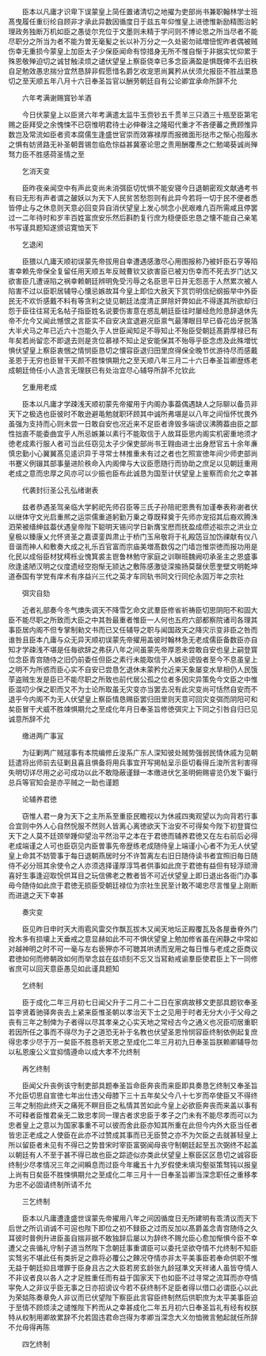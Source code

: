 <!-- { "loadSidebar": true } -->
　　臣本以凡庸才识卑下误蒙皇上简任置诸清切之地擢为吏部尚书兼职翰林学士班髙曳履任重衍纶自顾非才承此异数因循度日于兹五年仰惟皇上进徳惟新励精图治躬理政务独断万机如臣之愚徒尔充位于文墨则未精于学问则不博论思之所当尽者不能尽职分之所当为者不能为曽无毫髪之长以补万分之一久处密勿祗増忸怩昨者偶被贼伤幸无重损今蒙皇上加臣太子少保臣闻命有惊措身无所不惟自惭于非据实忧仰累于殊恩敬殚迫切之诚甘触渎烦之谴伏望皇上察臣侥幸已多念臣满盈是惧既俾不去旧秩自足勉效愚忠揣分宜然恳辞非假愿惜名爵乞收宠恩尚冀矜从伏须允报臣不胜战栗恳切之至天顺五年八月十六日奉圣旨官以酬劳朝廷自有公论卿宜承命所辞不允

　　六年考满谢赐寳钞羊酒

　　今日伏蒙皇上以臣贤六年考满遣太监牛玉赍钞五千贯羊三只酒三十瓶至臣第宅赐之臣拜受之余愧悚不已窃惟明君待士必伸眷注之隆昭代重才不吝便蕃之赉顾惟异数岂及常流如臣者资本腐儒生逢盛世官崇而效寡禄厚而报微面形挞市之惭心抱履氷之惧有妨贤路无补圣朝晋锡忽临危悰益甚冀塞论思之责用酬覆焘之仁勉竭葵诚尚殚驽力臣不胜感荷圣情之至

　　乞消天变

　　臣昨夜亲闻空中有声此变尚未消弭臣切忧惧不能安寝今日退朝密观文献通考书有曰无形有声者谓之皷妖以为天下人民贫苦愁怨则有此异今若将一切于民不便者悉皆停止与之休息则天意必回变异自消伏望皇上发心悯念小民艰难凢百所需咸且停罢过一二年待时和岁丰百姓富庶安乐然后斟酌复行庶为穏便臣忠恳之懐不能自己亲笔书写谨具题知遂颁诏寛恤天下

　　乞退闲

　　臣猥以凢庸天顺初误蒙先帝拔用自幸遭遇感激尽心用图报称乃被奸臣石亨等陷害幸赖先帝保全复留任用天顺五年反贼曹钦又欲害臣已被刃伤幸而不死去岁门达又欲害臣几遭诬陷之祸幸赖朝廷辨明免受污辱之名臣思平日并无怨恶于人然累次被人陷害不过以臣职居辅导心懐忌嫉故耳今皇上即位大赦天下赏罚明信纪纲振举中外臣民无不欢忻感戴不料有等贪利之徒见朝廷法度清正屏除奸弊如此不得遂其所欲却归怨于臣往往冩无名帖子指臣姓名说要伤害意在惑乱朝廷臣往时屡经危险恳辞退休先帝不允今又闻此憾恨之言臣实不自安决宜退避况臣禀气最薄眼目早已昏花齿牙脱落大半犬马之年已近六十岂能久于人世臣闻知足不辱知止不殆臣受朝廷髙爵厚禄已有年矣若尚留恋不即退去则是贪位慕禄不知止足安能保其不殆辱乎臣念虑及此殊増忧惧伏望皇上察臣衷悃之情悯臣恳切之懐容臣退归田里庶得保全晚节优游待尽而感戴圣恩于无穷也臣冒干天颜不胜悚惧期允之至天顺八年三月二十六日奉圣旨卿歴练老成朝廷倚任小人造言无理朕已有处治宜尽心辅导所辞不允钦此

　　乞重用老成

　　臣本以凡庸才学疎浅天顺初蒙先帝擢用于内阁办事葢偶遇缺人之际聊以备员非天下之极选也臣彼时不敢逊避黾勉就职环顾其中诚所弗堪是以八年之间恒怀忧畏外虽强为支持而心则未尝一日敢自安也况近来不足臣者谗毁多端谤议沸腾葢由臣之鄙性拙直不能委曲宜乎人所忌嫉兼以素行不能取信于人故耳臣思内阁实机密重地须才徳老成素行服人者可当此任窃见太子少保吏部尚书王翱由进士出身厯官五十余年亷慎忠勤小心翼翼髙见逺识异于寻常士林推重未有过之者也乞照宣徳年间少师吏部尚书蹇义例辍其部事量进阶秩命入内阁俾与大议臣愿随行而协助之庶足以见朝廷重用老成之意而忠厚之风亦可以少振也臣布此诚恳为国至计伏望皇上鉴察而俞允之幸甚

　　代袭封衍圣公孔弘绪谢表

　　兹者恭遇圣驾亲临大学躬祀先师召臣等三氏子孙陪祀恩赉有加谨奉表称谢者伏以继体守文光启重熈之运崇儒重道躬勤万乗之尊既释奠于先师亦宠招其后裔欢腾洙泗荣被缙绅兹葢伏遇皇帝陛下聪明天锡问学日新膺宝厯而抚盈成缵述祖宗之洪业立皇极以臻康乂允怀贤圣之嘉谟銮舆肃止于桥门玉帛敬将于礼殿笾豆加饬祼献有仪八音谐而神人和敷奏大成之礼乐百官富而宗庙美増髙数仭之门墙岂惟崇徳而报功用是化民以成俗臣材犹樗栎业愧箕裘主鬯鲁林勉守家庭之训聨班魏阙叨承圣主之恩盛事欣逢逺陋汉明之仪度遗经空抱惭无颕达之敷陈感激徒深揄扬莫罄伏愿奎壁文明乾坤道泰国有学党有庠术有序益兴三代之英才车同轨书同文行同伦永固万年之宗社

　　弭灾自劾

　　近者礼部奏今冬气燠失调天不降雪乞命文武羣臣修省祈祷臣切思阴阳不和固大臣不能尽职之所致而大臣之中其咎最重者惟臣一人何也五府六部都察院诸司各理其事臣居内阁不但专掌制勑文书而已又任辅导之职与闻国政天之降灾示变非臣之咎而谁咎且臣本凢庸与众无异天顺初误蒙先帝擢用盖彼时翰林急无老成儒臣备数臣亦自知才学疎浅不堪是任毎欲辞之弗获八年之间虽蒙先帝厚恩未尝敢自安也皇上嗣登寳位念臣青宫随侍之旧仍前委任但臣之素行未能取信于人嫉忌谤毁者至今不息虽皇上之明不为所惑而臣心实不自安已尝恳乞退休未蒙矜允近来天象屡变水旱相仍人民饿莩盗贼生发是臣已不能尽职之所致也前代居公孤之位者多因灾异策免今文臣之中惟臣滥叨少保之职而又不为士论所取虽无灾变亦当罢去况有此灾变尚可恬然自安而不退乎今内阁不为无人伏望皇上察臣情恳赐臣罢归田里则天意可回灾变弭而阴阳可和矣臣冒干犬威不胜竦惧期允之至成化年月日奉圣旨修徳弭灾上下同之引咎自归已见诚意所辞不允

　　缴进两广事冝

　　为征剿两广贼冦事有本院编修丘浚系广东人深知彼处贼势强弱民情休戚为见朝廷遣将出师前去征剿且喜且惧备将用兵事宜开写掲帖呈示臣切看得丘浚所言利害得失明切详尽用之必可成功以此不敢隐蔽谨録一本缴进伏乞圣明俯赐睿览仍发下徧行总兵等官知会是亦平贼之一助也谨题

　　论辅养君徳

　　窃惟人君一身为天下之主所系至重臣民瞻视以为休戚四夷观望以为向背若行事合宜则中外人心自然恱服不然则人皆离心离徳欲天下治安不可得矣今陛下初登寳位天下之人莫不廷颈举踵仰望治平然治平之本在于君徳而辅养君徳又在左右前后必得老成端谨之人可也臣窃见内臣曽事先帝歴练老成随侍皇上端谨小心者不为无人伏望皇上命其不妨管事于每日退朝燕居时分不许暂离左右旧日随侍读书者宜照旧毎日随侍不必分班其余使令之人亦须选择谨厚淳笃者供事如此庶于君徳有益但有轻浮顽滑喜好生事逢迎取恱供耳目之玩信佛老之教者皆不可近伏望皇上即日退出各衙门办事毋今随侍如此庶于君徳无损臣受朝廷禄位为宗社生民至计敢不竭忠尽言惟皇上刚断而进退之天下幸甚

　　奏灾变

　　臣见昨日申时天大雨雹风雷交作飘瓦拔木又闻天地坛正殿覆瓦及各屋垂脊外门拴木多有损壊上天垂戒之意显赫如此不可不惧伏望皇上勉加修省虽在闲静之中常如对越神明之时不可一毫与左右亵狎亦不可聴其哄诱而宠用之每日惟与老成之臣商议君徳如何而修朝政如何而举念兹在兹顷刻不忘又当冩勑戒谕羣臣使君臣上下一同修省庶可以回天意臣愚见如此谨具题知

　　乞终制

　　臣于成化二年三月初七日闻父升于二月二十二日在家病故移文吏部具题钦奉圣旨李贤着驰驿奔丧去上紧来臣惟圣朝以孝治天下士之见用于时者无分大小于父母之丧有三年之制俾为子者得以尽其孝亲之心实天地之常经古今之通义也况臣叨居重职若因所任之事而不得尽为子之道恐无补于名教也伏望圣恩怜悯容臣终制依例起复庶得忠孝少尽于万一矣臣不胜恳祈天恩之至成化二年三月初九日奉圣旨朕赖卿辅导勿以私恩废公义宜抑情遵命以成大孝不允终制

　　再乞终制

　　臣闻父升丧例该守制吏部具题奉圣旨命臣奔丧而来臣即具奏恳乞终制又奉圣旨不允臣切思自宣徳七年出仕违父母膝下三十五年矣父今八十七岁而卒使臣又不得终三年之制抱此终天之痛死不瞑目臣之私情其苦如此今皇上必欲臣奔丧而来盖以事有不可释者臣惟君亲无二致忠孝同一理古者求忠臣于孝子之门未有不能尽孝而可以为忠者皇上之意以为国家事重不可以彼而舍此臣亦知其所重在此但今内外大臣当任者皆忠正老成之人使臣在此亦不过赞成其事而已无臣赞之亦不为欠臣之去就甚轻皇上所以留臣者未见有不得已之势昔宋时宰臣富弼闻母丧守制朝廷起至五次弼终不起盖以朝廷有人不至于甚不得已故也臣之踪迹似亦类此伏望皇上察臣区区恳切之诚容臣终制少尽孝情况三年之间瞬息而过臣今年纔五十九岁假使未填沟壑驱策驽钝以报皇上尚有日矣臣不胜悚惧期允之至成化二年三月十一日奉圣旨卿当深念职任之重移孝为忠不必固请终制所请不允

　　三乞终制

　　臣本以凡庸遭逢盛世误蒙先帝擢用八年之间因循度日无所建明有乖清议而天下后世之所讥诮诚不可逭也陛下即位之初不録臣之过而反加以髙爵盖念青宫随侍之久耳彼时普例升进臣虽自揣非据不敢独辞后屡以为辞终不赐允臣心愈加惭惧今臣不幸遭父之丧循礼守制子道当然陛下念朝廷事重谓臣可以委托坚欲夺情不允终制不知臣实驽劣不堪此任有类折足之鼎将必覆公之餗况夺情亦非太平美事臣若奉命供职不惟无益于朝廷抑且増罪于臣身且古之大臣若房玄龄张九龄冦凖文天祥诸人虽皆夺情人不非议者良以各人之才足胜重任而有益于国家天下也如臣不过寻常之流耳而亦夺情寜免人之非议乎臣无事之日亦招谤议今若不获终制不足臣者得以借口必谓臣心以此为荣姑陈奏章免人非议而已伏望陛下察臣此言容臣终制然后供职庶为太平美事臣迫于至情不顾烦渎之谴惟陛下矜而从之幸甚成化二年五月初六日奉圣旨礼有经有权朕特从权制用卿故累辞不允若固违君命岂得为孝卿当深念大义勿恤微言勉起就任所辞不允毋得再陈

　　四乞终制

